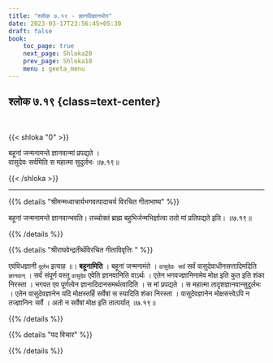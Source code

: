 ```yaml
---
title: "श्लोक ७.१९ - ज्ञानविज्ञानयोग"
date: 2023-03-17T23:56:45+05:30
draft: false
book:
    toc_page: true
    next_page: Shloka20
    prev_page: Shloka18
    menu : geeta_menu
---
```




## श्लोक ७.१९ {class=text-center}

<br/>

{{< shloka  "0"  >}}

बहूनां जन्मनामन्ते ज्ञानवान्मां प्रपद्यते ।  
वासुदेवः सर्वमिति स महात्मा सुदुर्लभः ॥७.१९॥

{{< /shloka >}}

---


{{% details "श्रीमन्मध्वाचार्यभगवत्पादाचर्य विरचित  गीताभाष्य" %}}

बहूनां जन्मनामन्ते ज्ञानवान्भवति। 
तच्चोक्तं ब्राह्म बहुभिर्जन्मभिर्ज्ञात्वा ततो मां प्रतिपद्यते इति। ॥७.१९॥

{{% /details %}}



{{% details "श्रीराघवेन्द्रतीर्थविरचित गीताविवृत्तिः " %}}

एवंविधज्ञानी `दुर्लभ` इत्याह ॥। **बहूनामिति** । बहूनां जन्मनामंते ।
`वासुदेवः सर्वं` सर्वं वासुदेवाधीनसत्तादिमदिति `ज्ञानवान्`‌ । 
सर्वं संपूर्ण वस्तु `वासुदेव` एवेति ज्ञानवानिति वाऽर्थः । 
एतेन भगवज्ज्ञानिनामेव मोक्ष इति कुत इति शंका निरस्ता । 
भगवत एव पूर्णत्वेन ज्ञानादिदानसमर्थत्वादिति । 
स मां प्रपद्यते । स महात्मा तादृशज्ञानवान्सुदुर्लभः । 
एतेन वासुदेवज्ञानेन यदि मोक्षस्तर्हि सर्वेषां स स्यादिति शंका निरस्ता । 
वासुदेवज्ञानेन मोक्षसत्त्वेऽपि न तज्ज्ञानिनः सर्वे । 
अतो न सर्वेषां मोक्ष इति तात्पर्यात्‌ ॥७.१९॥

{{% /details %}}



{{% details "पद विचार" %}}


{{% /details %}}
